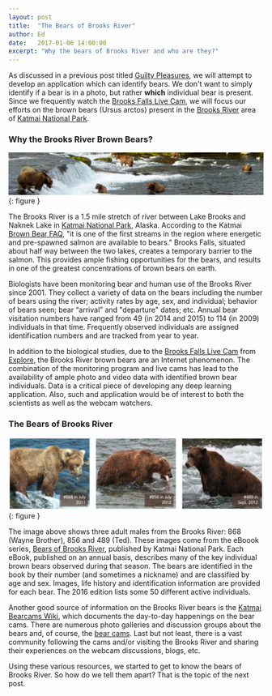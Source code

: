 ```yaml
---
layout: post
title:  "The Bears of Brooks River"
author: Ed
date:   2017-01-06 14:00:00
excerpt: "Why the bears of Brooks River and who are they?"
---
```

As discussed in a previous post titled [Guilty Pleasures](/2017/01/04/guilty-pleasures.html), we will attempt to develop an application which can identify bears. We don't want to simply identify if a bear is in a photo, but rather **which** individual bear is present. Since we frequently watch the [Brooks Falls Live Cam](http://explore.org/live-cams/player/brown-bear-salmon-cam-brooks-falls), we will focus our efforts on the brown bears (Ursus arctos) present in the [Brooks River](https://www.nps.gov/katm/planyourvisit/brooks-camp.htm) area of [Katmai National Park](https://www.nps.gov/katm).

### Why the Brooks River Brown Bears?

![Brooks Falls](/assets/brooks-falls-banner.jpg){: figure }

The Brooks River is a 1.5 mile stretch of river between Lake Brooks and Naknek Lake in [Katmai National Park](https://www.nps.gov/katm), Alaska. According to the Katmai [Brown Bear FAQ](https://www.nps.gov/katm/learn/photosmultimedia/brown-bear-frequently-asked-questions.htm), "it is one of the first streams in the region where energetic and pre-spawned salmon are available to bears." Brooks Falls, situated about half way between the two lakes, creates a temporary barrier to the salmon. This provides ample fishing opportunities for the bears, and results in one of the greatest concentrations of brown bears on earth.

Biologists have been monitoring bear and human use of the Brooks River since 2001. They collect a variety of data on the bears including the number of bears using the river; activity rates by age, sex, and individual; behavior of bears seen; bear “arrival” and "departure" dates; etc. Annual bear visitation numbers have ranged from 49 (in 2014 and 2015) to 114 (in 2009) individuals in that time. Frequently observed individuals are assigned identification numbers and are tracked from year to year.

In addition to the biological studies, due to the [Brooks Falls Live Cam](http://www.explore.org/bears) from [Explore](http://explore.org/), the Brooks River brown bears are an Internet phenomenon. The combination of the monitoring program and live cams has lead to the availability of ample photo and video data with identified brown bear individuals. Data is a critical piece of developing any deep learning application. Also, such and application would be of interest to both the scientists as well as the webcam watchers.

### The Bears of Brooks River

![Brooks Falls Males](/assets/brooks-falls-males.png){: figure }

The image above shows three adult males from the Brooks River: 868 (Wayne Brother), 856 and 489 (Ted). These images come from the eBoook series, [Bears of Brooks River](https://www.nps.gov/katm/learn/photosmultimedia/ebooks.htm), published by Katmai National Park. Each eBook, published on an annual basis, describes many of the key individual brown bears observed during that season. The bears are identified in the book by their number (and sometimes a nickname) and are classified by age and sex. Images, life history and identification information are provided for each bear. The 2016 edition lists some 50 different active individuals.

Another good source of information on the Brooks River bears is the [Katmai Bearcams Wiki](http://katmai-bearcams.wikia.com/wiki/Katmai_Bearcams_Wiki), which documents the day-to-day happenings on the bear cams. There are numerous photo galleries and discussion groups about the bears and, of course, the [bear cams](http://www.explore.org/bears). Last but not least, there is a vast community following the cams and/or visiting the Brooks River and sharing their experiences on the webcam discussions, blogs, etc.

Using these various resources, we started to get to know the bears of Brooks River. So how do we tell them apart? That is the topic of the next post.
